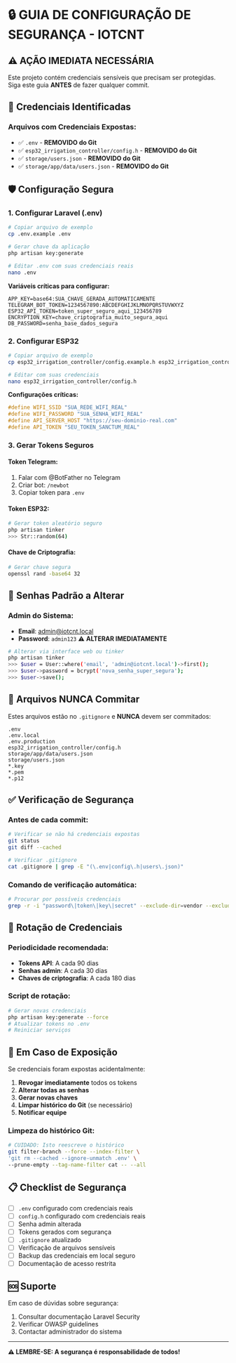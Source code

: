 # 🔒 GUIA DE CONFIGURAÇÃO DE SEGURANÇA - IOTCNT

## ⚠️ AÇÃO IMEDIATA NECESSÁRIA

Este projeto contém credenciais sensíveis que precisam ser protegidas. Siga este guia **ANTES** de fazer qualquer commit.

## 🚨 Credenciais Identificadas

### Arquivos com Credenciais Expostas:
- ✅ `.env` - **REMOVIDO do Git**
- ✅ `esp32_irrigation_controller/config.h` - **REMOVIDO do Git**
- ✅ `storage/users.json` - **REMOVIDO do Git**
- ✅ `storage/app/data/users.json` - **REMOVIDO do Git**

## 🛡️ Configuração Segura

### 1. Configurar Laravel (.env)

```bash
# Copiar arquivo de exemplo
cp .env.example .env

# Gerar chave da aplicação
php artisan key:generate

# Editar .env com suas credenciais reais
nano .env
```

**Variáveis críticas para configurar:**
```env
APP_KEY=base64:SUA_CHAVE_GERADA_AUTOMATICAMENTE
TELEGRAM_BOT_TOKEN=1234567890:ABCDEFGHIJKLMNOPQRSTUVWXYZ
ESP32_API_TOKEN=token_super_seguro_aqui_123456789
ENCRYPTION_KEY=chave_criptografia_muito_segura_aqui
DB_PASSWORD=senha_base_dados_segura
```

### 2. Configurar ESP32

```bash
# Copiar arquivo de exemplo
cp esp32_irrigation_controller/config.example.h esp32_irrigation_controller/config.h

# Editar com suas credenciais
nano esp32_irrigation_controller/config.h
```

**Configurações críticas:**
```c
#define WIFI_SSID "SUA_REDE_WIFI_REAL"
#define WIFI_PASSWORD "SUA_SENHA_WIFI_REAL"
#define API_SERVER_HOST "https://seu-dominio-real.com"
#define API_TOKEN "SEU_TOKEN_SANCTUM_REAL"
```

### 3. Gerar Tokens Seguros

#### Token Telegram:
1. Falar com @BotFather no Telegram
2. Criar bot: `/newbot`
3. Copiar token para `.env`

#### Token ESP32:
```bash
# Gerar token aleatório seguro
php artisan tinker
>>> Str::random(64)
```

#### Chave de Criptografia:
```bash
# Gerar chave segura
openssl rand -base64 32
```

## 🔐 Senhas Padrão a Alterar

### Admin do Sistema:
- **Email**: admin@iotcnt.local
- **Password**: `admin123` ⚠️ **ALTERAR IMEDIATAMENTE**

```bash
# Alterar via interface web ou tinker
php artisan tinker
>>> $user = User::where('email', 'admin@iotcnt.local')->first();
>>> $user->password = bcrypt('nova_senha_super_segura');
>>> $user->save();
```

## 🚫 Arquivos NUNCA Commitar

Estes arquivos estão no `.gitignore` e **NUNCA** devem ser commitados:

```
.env
.env.local
.env.production
esp32_irrigation_controller/config.h
storage/app/data/users.json
storage/users.json
*.key
*.pem
*.p12
```

## ✅ Verificação de Segurança

### Antes de cada commit:
```bash
# Verificar se não há credenciais expostas
git status
git diff --cached

# Verificar .gitignore
cat .gitignore | grep -E "(\.env|config\.h|users\.json)"
```

### Comando de verificação automática:
```bash
# Procurar por possíveis credenciais
grep -r -i "password\|token\|key\|secret" --exclude-dir=vendor --exclude-dir=node_modules --exclude="*.log" .
```

## 🔄 Rotação de Credenciais

### Periodicidade recomendada:
- **Tokens API**: A cada 90 dias
- **Senhas admin**: A cada 30 dias
- **Chaves de criptografia**: A cada 180 dias

### Script de rotação:
```bash
# Gerar novas credenciais
php artisan key:generate --force
# Atualizar tokens no .env
# Reiniciar serviços
```

## 🚨 Em Caso de Exposição

Se credenciais foram expostas acidentalmente:

1. **Revogar imediatamente** todos os tokens
2. **Alterar todas as senhas**
3. **Gerar novas chaves**
4. **Limpar histórico do Git** (se necessário)
5. **Notificar equipe**

### Limpeza do histórico Git:
```bash
# CUIDADO: Isto reescreve o histórico
git filter-branch --force --index-filter \
'git rm --cached --ignore-unmatch .env' \
--prune-empty --tag-name-filter cat -- --all
```

## 📋 Checklist de Segurança

- [ ] `.env` configurado com credenciais reais
- [ ] `config.h` configurado com credenciais reais
- [ ] Senha admin alterada
- [ ] Tokens gerados com segurança
- [ ] `.gitignore` atualizado
- [ ] Verificação de arquivos sensíveis
- [ ] Backup das credenciais em local seguro
- [ ] Documentação de acesso restrita

## 🆘 Suporte

Em caso de dúvidas sobre segurança:
1. Consultar documentação Laravel Security
2. Verificar OWASP guidelines
3. Contactar administrador do sistema

---

**⚠️ LEMBRE-SE: A segurança é responsabilidade de todos!**
